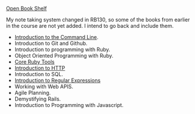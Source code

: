 [Open Book Shelf](https://launchschool.com/books)

My note taking system changed in RB130, so some of the books from earlier in the course are not yet added. I intend to go back and include them. 

- [Introduction to the Command Line](https://github.com/SandyRodger/launch_school_books/blob/main/introduction_to_the_command_line.md).
- Introduction to Git and Github.
- Introduction to programming with Ruby.
- Object Oriented Programming with Ruby.
- [Core Ruby Tools](https://github.com/SandyRodger/launch_school_books/edit/main/Ruby%20Core%20Tools.md)
- [Introduction to HTTP](https://launchschool.com/books/http)
- Introduction to SQL.
- [Introduction to Regular Expressions](https://github.com/SandyRodger/launch_school_books/blob/main/introduction_to_regex.md)
- Working with Web APIS.
- Agile Planning.
- Demystifying Rails.
- Introduction to Programming with Javascript.
